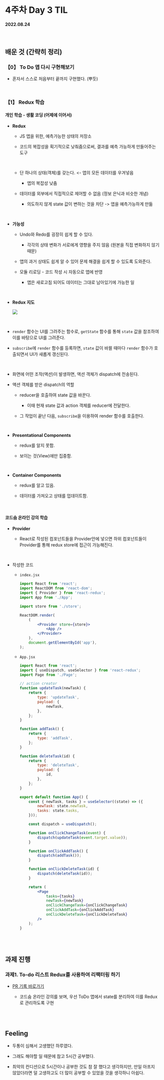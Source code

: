 # 4주차 Day 3 TIL

#### 2022.08.24

<br/>

## 배운 것 (간략히 정리)

### 【0】 To Do 앱 다시 구현해보기

- 혼자서 스스로 처음부터 끝까지 구현했다. (뿌듯)

<br/>

### 【1】 Redux 학습

#### 개인 학습 - 생활 코딩 (어제에 이어서)
    
- <strong>Redux</strong>

    - JS 앱을 위한, 예측가능한 상태의 저장소

    - 코드의 복잡성을 획기적으로 낮춰줌으로써, 결과를 예측 가능하게 만들어주는 도구

    <br/>

    - 단 하나의 상태(객체)를 갖는다. <- 앱의 모든 데이터를 우겨넣음
    
        - 앱의 복잡성 낮춤

    - 데이터를 외부에서 직접적으로 제어할 수 없음 (정보 은닉과 비슷한 개념)

        - 의도하지 않게 state 값이 변하는 것을 차단 -> 앱을 예측가능하게 만듦

<br/>

- <strong>가능성</strong>

    - Undo와 Redo를 굉장히 쉽게 할 수 있다.

        - 각각의 상태 변화가 서로에게 영향을 주지 않음 (원본을 직접 변화하지 않기 때문)

    - 앱의 과거 상태도 쉽게 알 수 있어 문제 해결을 쉽게 할 수 있도록 도와준다.

    - 모듈 리로딩 - 코드 작성 시 자동으로 앱에 반영

        - 앱은 새로고침 되어도 데이터는 그대로 남아있기에 가능한 일

<br/>

- <strong>Redux 지도</strong>

    <img src="img\redux_map.png">

<br/>

- <code>render</code> 함수는 UI를 그려주는 함수로, <code>getState</code> 함수를 통해 <code>state</code> 값을 참조하여 이를 바탕으로 UI를 그려준다.

- <code>subscribe</code>에 <code>render</code> 함수를 등록하면, <code>state</code> 값이 바뀔 때마다 <code>render</code> 함수가 호출되면서 UI가 새롭게 갱신된다.

<br/>

- 화면에 어떤 조작(액션)이 발생하면, 액션 객체가 dispatch에 전송된다.

- 액션 객체를 받은 dispatch의 역할

    - reducer을 호출하여 state 값을 바꾼다.

        - 이때 현재 state 값과 action 객체를 reducer에 전달한다.

    - 그 작업이 끝난 다음, <code>subscribe</code>을 이용하여 render 함수를 호출한다.

<br/>

- <strong>Presentational Components</strong>

    - redux를 알지 못함.
    
    - 보이는 것(View)에만 집중함.

<br/>

- <strong>Container Components</strong>

    - redux를 알고 있음.

    - 데이터를 가져오고 상태를 업데이트함.

<br/>

#### 코드숨 온라인 강의 학습

- <strong>Provider</strong>

    - React로 작성된 컴포넌트들을 Provider안에 넣으면 하위 컴포넌트들이 Provider를 통해 redux store에 접근이 가능해진다.

<br/>

- 작성한 코드

    - <code>index.jsx</code>

        ```jsx
        import React from 'react';
        import ReactDOM from 'react-dom';
        import { Provider } from 'react-redux';
        import App from './App';

        import store from './store';

        ReactDOM.render(
            (
                <Provider store={store}>
                    <App />
                </Provider>
            ),
            document.getElementById('app'),
        );
        ```

    - <code>App.jsx</code>

        ```jsx
        import React from 'react';
        import { useDispatch, useSelector } from 'react-redux';
        import Page from './Page';

        // action creator
        function updateTask(newTask) {
            return {
                type: 'updateTask',
                payload: {
                    newTask,
                },
            };
        }

        function addTask() {
            return {
                type: 'addTask',
            };
        }

        function deleteTask(id) {
            return {
                type: 'deleteTask',
                payload: {
                    id,
                },
            };
        }

        export default function App() {
            const { newTask, tasks } = useSelector((state) => ({
                newTask: state.newTask,
                tasks: state.tasks,
            }));

            const dispatch = useDispatch();

            function onClickChangeTask(event) {
                dispatch(updateTask(event.target.value));
            }

            function onClickAddTask() {
                dispatch(addTask());
            }

            function onClickDeleteTask(id) {
                dispatch(deleteTask(id));
            }

            return (
                <Page
                    tasks={tasks}
                    newTask={newTask}
                    onClickChangeTask={onClickChangeTask}
                    onClickAddTask={onClickAddTask}
                    onClickDeleteTask={onClickDeleteTask}
                />
            );
        }
        ``` 

<br/><br/>

## 과제 진행

### 과제1. To-do 리스트 Redux를 사용하여 리팩터링 하기

- <a href="https://github.com/CodeSoom/react-week4-assignment-1/pull/132">PR 기록 바로가기</a>

    - 코드숨 온라인 강의를 보며, 우선 ToDo 앱에서 state를 분리하여 이를 Redux로 관리하도록 구현

<br/><br/>

## Feeling

- 두통이 심해서 고생했던 하루였다.

- 그래도 해야할 일 때문에 참고 5시간 공부했다.

- 최악의 컨디션으로 5시간이나 공부한 것도 참 잘 했다고 생각하지만, 만일 아프지 않았더라면 덜 고생하고도 더 많이 공부할 수 있었을 것을 생각하니 아쉽다.